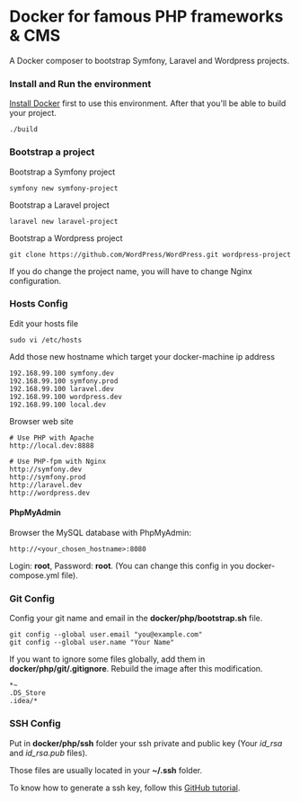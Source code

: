 Docker for famous PHP frameworks & CMS
======================================

A Docker composer to bootstrap Symfony, Laravel and Wordpress projects. 

### Install and Run the environment
    
[Install Docker](http://docs.docker.com/engine/installation/) first to use this environment.
After that you'll be able to build your project.
    
    ./build
 
### Bootstrap a project

Bootstrap a Symfony project

    symfony new symfony-project

Bootstrap a Laravel project

    laravel new laravel-project

Bootstrap a Wordpress project

    git clone https://github.com/WordPress/WordPress.git wordpress-project

If you do change the project name, you will have to change Nginx configuration.

### Hosts Config

Edit your hosts file

    sudo vi /etc/hosts
    
Add those new hostname which target your docker-machine ip address

    192.168.99.100 symfony.dev
    192.168.99.100 symfony.prod
    192.168.99.100 laravel.dev
    192.168.99.100 wordpress.dev
    192.168.99.100 local.dev
    
Browser web site

    # Use PHP with Apache
    http://local.dev:8888 
       
    # Use PHP-fpm with Nginx
    http://symfony.dev
    http://symfony.prod
    http://laravel.dev
    http://wordpress.dev
    
#### PhpMyAdmin

Browser the MySQL database with PhpMyAdmin:

    http://<your_chosen_hostname>:8080
    
Login: **root**, Password: **root**. (You can change this config in you docker-compose.yml file).
    
### Git Config

Config your git name and email in the **docker/php/bootstrap.sh** file.

    git config --global user.email "you@example.com"
    git config --global user.name "Your Name"

If you want to ignore some files globally, add them in **docker/php/git/.gitignore**.
Rebuild the image after this modification.

    *~
    .DS_Store
    .idea/*

### SSH Config

Put in **docker/php/ssh** folder your ssh private and public key (Your _id_rsa_ and _id_rsa.pub_ files).

Those files are usually located in your **~/.ssh** folder.

To know how to generate a ssh key, 
follow this [GitHub tutorial](https://help.github.com/articles/generating-ssh-keys/).
